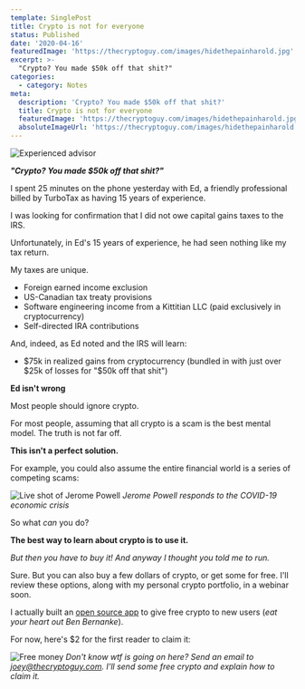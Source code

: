```yaml
---
template: SinglePost
title: Crypto is not for everyone
status: Published
date: '2020-04-16'
featuredImage: 'https://thecryptoguy.com/images/hidethepainharold.jpg'
excerpt: >-
  "Crypto? You made $50k off that shit?"
categories:
  - category: Notes
meta:
  description: 'Crypto? You made $50k off that shit?'
  title: Crypto is not for everyone
  featuredImage: 'https://thecryptoguy.com/images/hidethepainharold.jpg'
  absoluteImageUrl: 'https://thecryptoguy.com/images/hidethepainharold.jpg'
---
```


![Experienced advisor](./images/hidethepainharold.jpg)

**_"Crypto? You made \$50k off that shit?"_**

I spent 25 minutes on the phone yesterday with Ed, a friendly professional billed by TurboTax as having 15 years of experience.

I was looking for confirmation that I did not owe capital gains taxes to the IRS.

Unfortunately, in Ed's 15 years of experience, he had seen nothing like my tax return.

My taxes are unique.

- Foreign earned income exclusion
- US-Canadian tax treaty provisions
- Software engineering income from a Kittitian LLC (paid exclusively in cryptocurrency)
- Self-directed IRA contributions

And, indeed, as Ed noted and the IRS will learn:

- $75k in realized gains from cryptocurrency (bundled in with just over $25k of losses for "\$50k off that shit")

**Ed isn't wrong**

Most people should ignore crypto.

For most people, assuming that all crypto is a scam is the best mental model. The truth is not far off.

**This isn't a perfect solution.**

For example, you could also assume the entire financial world is a series of competing scams:

![Live shot of Jerome Powell](./images/thefed.png)
_Jerome Powell responds to the COVID-19 economic crisis_

So what _can_ you do?

**The best way to learn about crypto is to use it.**

_But then you have to buy it! And anyway I thought you told me to run._

Sure. But you can also buy a few dollars of crypto, or get some for free. I'll review these options, along with my personal crypto portfolio, in a webinar soon.

I actually built an <a href="https://gifts.bitcoin.com/" target="_blank" rel="nofollow">open source app</a> to give free crypto to new users (_eat your heart out Ben Bernanke_).

For now, here's \$2 for the first reader to claim it:

![Free money](./images/BCH_Gift_2USD_dzjr.jpg)
_Don't know wtf is going on here? Send an email to joey@thecryptoguy.com. I'll send some free crypto and explain how to claim it._
